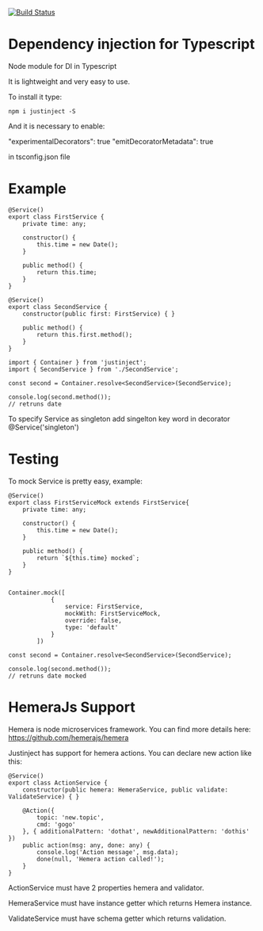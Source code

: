 [![Build Status](https://travis-ci.org/vforv/justinject.svg?branch=master)](https://travis-ci.org/vforv/justinject)

# Dependency injection for Typescript

Node module for DI in Typescript

It is lightweight and very easy to use.

To install it type:

```npm i justinject -S```

And it is necessary to enable:

"experimentalDecorators": true
"emitDecoratorMetadata": true

in tsconfig.json file

# Example

```
@Service()
export class FirstService {
    private time: any;

    constructor() {
        this.time = new Date();
    }

    public method() {
        return this.time;
    }
}

@Service()
export class SecondService {
    constructor(public first: FirstService) { }
    
    public method() {
        return this.first.method();
    }
}

import { Container } from 'justinject';
import { SecondService } from './SecondService';

const second = Container.resolve<SecondService>(SecondService);

console.log(second.method());
// retruns date
```

To specify Service as singleton add singelton key word in decorator
@Service('singleton')

# Testing

To mock Service is pretty easy, example:

```
@Service()
export class FirstServiceMock extends FirstService{
    private time: any;

    constructor() {
        this.time = new Date();
    }

    public method() {
        return `${this.time} mocked`;
    }
}


Container.mock([
            {
                service: FirstService,
                mockWith: FirstServiceMock,
                override: false,
                type: 'default'
            }
        ])

const second = Container.resolve<SecondService>(SecondService);

console.log(second.method());
// retruns date mocked
```

# HemeraJs Support

Hemera is node microservices framework. You can find more details here:
https://github.com/hemerajs/hemera

Justinject has support for hemera actions. You can declare new action like this:

```
@Service()
export class ActionService {
    constructor(public hemera: HemeraService, public validate: ValidateService) { }

    @Action({
        topic: 'new.topic',
        cmd: 'gogo'
    }, { additionalPattern: 'dothat', newAdditionalPattern: 'dothis' })
    public action(msg: any, done: any) {
        console.log('Action message', msg.data);
        done(null, 'Hemera action called!');
    }
}
```

ActionService must have 2 properties hemera and validator.

HemeraService must have instance getter which returns Hemera instance.

ValidateService must have schema getter which returns validation.
